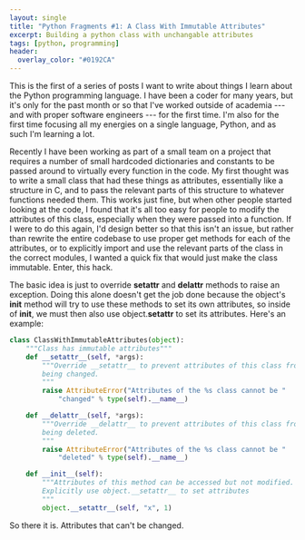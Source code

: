 ```yaml
---
layout: single
title: "Python Fragments #1: A Class With Immutable Attributes"
excerpt: Building a python class with unchangable attributes
tags: [python, programming]
header:
  overlay_color: "#0192CA"
---
```


This is the first of a series of posts I want to write about things I learn about the Python programming language. I have been a coder for many years, but it's only for the past month or so that I've worked outside of academia --- and with proper software engineers --- for the first time. I'm also for the first time focusing all my energies on a single language, Python, and as such I'm learning a lot.

Recently I have been working as part of a small team on a project that requires a number of small hardcoded dictionaries and constants to be passed around to virtually every function in the code. My first thought was to write a small class that had these things as attributes, essentially like a structure in C, and to pass the relevant parts of this structure to whatever functions needed them. This works just fine, but when other people started looking at the code, I found that it's all too easy for people to modify the attributes of this class, especially when they were passed into a function. If I were to do this again, I'd design better so that this isn't an issue, but rather than rewrite the entire codebase to use proper get methods for each of the attributes, or to explicitly import and use the relevant parts of the class in the correct modules, I wanted a quick fix that would just make the class immutable. Enter, this hack.

The basic idea is just to override __setattr__ and __delattr__ methods to raise an exception. Doing this alone doesn't get the job done because the object's __init__ method will try to use these methods to set its own attributes, so inside of __init__, we must then also use object.__setattr__ to set its attributes. Here's an example:

```python
class ClassWithImmutableAttributes(object):
    """Class has immutable attributes"""
    def __setattr__(self, *args):
        """Override __setattr__ to prevent attributes of this class from
        being changed.
        """
        raise AttributeError("Attributes of the %s class cannot be "
            "changed" % type(self).__name__)

    def __delattr__(self, *args):
        """Override __delattr__ to prevent attributes of this class from
        being deleted.
        """
        raise AttributeError("Attributes of the %s class cannot be "
            "deleted" % type(self).__name__)

    def __init__(self):
        """Attributes of this method can be accessed but not modified.
        Explicitly use object.__setattr__ to set attributes
        """
        object.__setattr__(self, "x", 1)
```

So there it is. Attributes that can't be changed.
